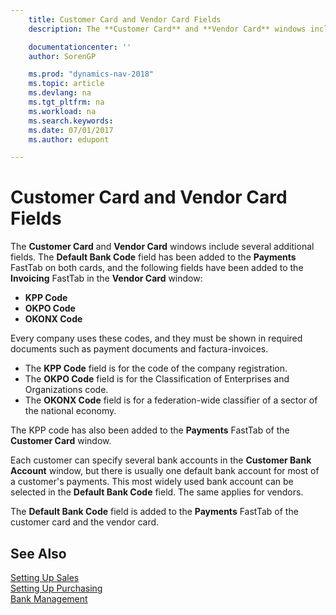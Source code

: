 ```yaml
---
    title: Customer Card and Vendor Card Fields
    description: The **Customer Card** and **Vendor Card** windows include several additional fields. The **Default Bank Code** field has been added to the **Payments** FastTab on both cards.

    documentationcenter: ''
    author: SorenGP

    ms.prod: "dynamics-nav-2018"
    ms.topic: article
    ms.devlang: na
    ms.tgt_pltfrm: na
    ms.workload: na
    ms.search.keywords:
    ms.date: 07/01/2017
    ms.author: edupont

---
```

# Customer Card and Vendor Card Fields
The **Customer Card** and **Vendor Card** windows include several additional fields. The **Default Bank Code** field has been added to the **Payments** FastTab on both cards, and the following fields have been added to the **Invoicing** FastTab in the **Vendor Card** window:  

- **KPP Code**  
- **OKPO Code**  
- **OKONX Code**  

Every company uses these codes, and they must be shown in required documents such as payment documents and factura-invoices.  

- The **KPP Code** field is for the code of the company registration.  
- The **OKPO Code** field is for the Classification of Enterprises and Organizations code.  
- The **OKONX Code** field is for a federation-wide classifier of a sector of the national economy.  

The KPP code has also been added to the **Payments** FastTab of the **Customer Card** window.  

Each customer can specify several bank accounts in the **Customer Bank Account** window, but there is usually one default bank account for most of a customer's payments. This most widely used bank account can be selected in the **Default Bank Code** field. The same applies for vendors.  

The **Default Bank Code** field is added to the **Payments** FastTab of the customer card and the vendor card.  

## See Also  
 [Setting Up Sales](../../sales-setup-sales.md)     
[Setting Up Purchasing](../../purchasing-setup-purchasing.md)  
 [Bank Management](bank-management.md)
